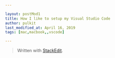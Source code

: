 ```yaml
---

layout: postMod1
title: How I like to setup my Visual Studio Code
author: pulkit
last_modified_at: April 16, 2019
tags: [mac,macbook,,vscode]

---
```



> Written with [StackEdit](https://stackedit.io/).
<!--stackedit_data:
eyJoaXN0b3J5IjpbMTgyMDUwODMwMV19
-->